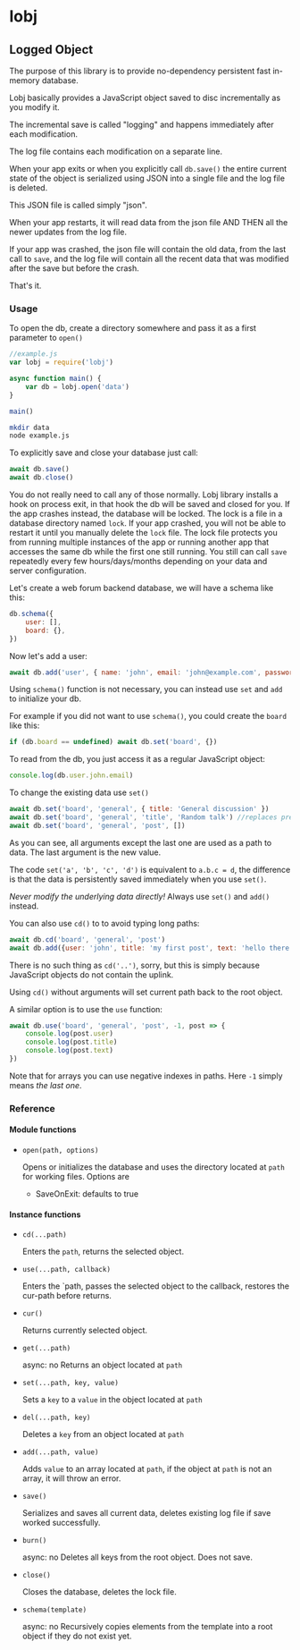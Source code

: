 # lobj

## Logged Object

The purpose of this library is to provide no-dependency persistent fast in-memory database.

Lobj basically provides a JavaScript object saved to disc incrementally as you modify it.

The incremental save is called "logging" and happens immediately after each modification.

The log file contains each modification on a separate line.

When your app exits or when you explicitly call `db.save()` the entire current 
state of the object is serialized using JSON into a single file and the log file is deleted.

This JSON file is called simply "json".

When your app restarts, it will read data from the json file AND THEN all the newer updates
from the log file. 

If your app was crashed, the json file will contain the old data, from the last call to `save`, and the log file will contain all the recent data that was modified after the save but before the crash.

That's it.

### Usage

To open the db, create a directory somewhere and pass it as a first parameter to `open()`

```js
//example.js
var lobj = require('lobj')

async function main() {
	var db = lobj.open('data')
}

main()
```

```bash
mkdir data
node example.js
```

To explicitly save and close your database just call:
```js
await db.save()
await db.close()
```

You do not really need to call any of those normally. Lobj library installs a hook on process exit, in that hook the db will be saved and closed for you. If the app crashes instead, the database will be locked. The lock is a file in a database directory named `lock`. If your app crashed, you will not be able to restart it until you manually delete the `lock` file. The lock file protects you from running multiple instances of the app or running another app that accesses the same db while the first one still running. You still can call `save` repeatedly every few hours/days/months depending on your data and server configuration.

Let's create a web forum backend database, we will have a schema like this:

```js
db.schema({
	user: [],
	board: {},
})
```

Now let's add a user:

```js
await db.add('user', { name: 'john', email: 'john@example.com', password: '11111111' })
```

Using `schema()` function is not necessary, you can instead use `set` and `add` to initialize your db.

For example if you did not want to use `schema()`, you could create the `board` like this:

```js
if (db.board == undefined) await db.set('board', {})
```

To read from the db, you just access it as a regular JavaScript object:

```js
console.log(db.user.john.email)
```

To change the existing data use `set()`

```js
await db.set('board', 'general', { title: 'General discussion' })
await db.set('board', 'general', 'title', 'Random talk') //replaces previous title
await db.set('board', 'general', 'post', [])
```

As you can see, all arguments except the last one are used as a path to data. The last argument is the new value.

The code `set('a', 'b', 'c', 'd')` is equivalent to `a.b.c = d`, the difference is that the data is persistently saved immediately when you use `set()`. 

*Never modify the underlying data directly!* Always use `set()` and `add()` instead.

You can also use `cd()` to to avoid typing long paths:

```js
await db.cd('board', 'general', 'post')
await db.add({user: 'john', title: 'my first post', text: 'hello there!'})
```

There is no such thing as `cd('..')`, sorry, but this is simply because JavaScript objects do not contain the uplink.

Using `cd()` without arguments will set current path back to the root object.

A similar option is to use the `use` function:

```js
await db.use('board', 'general', 'post', -1, post => {
	console.log(post.user)
	console.log(post.title)
	console.log(post.text)
})
```

Note that for arrays you can use negative indexes in paths. Here `-1` simply means *the last one*.

### Reference

#### Module functions

- `open(path, options)`

	Opens or initializes the database and uses the directory located at `path` for working files.
	Options are
	- SaveOnExit: defaults to true

#### Instance functions

- `cd(...path)`

	Enters the `path`, returns the selected object.

- `use(...path, callback)`

	Enters the `path, passes the selected object to the callback, restores the cur-path before returns.

- `cur()`

	Returns currently selected object.

- `get(...path)`

	async: no
	Returns an object located at `path`
	
- `set(...path, key, value)`

	Sets a `key` to a `value` in the object located at `path`

- `del(...path, key)`

	Deletes a `key` from an object located at `path`

- `add(...path, value)`

	Adds `value` to an array located at `path`, if the object at `path` is not an array, it will throw an error.

- `save()`

	Serializes and saves all current data, deletes existing log file if save worked successfully.

- `burn()`

	async: no
	Deletes all keys from the root object. Does not save.

- `close()`

	Closes the database, deletes the lock file.

- `schema(template)`

	async: no
	Recursively copies elements from the template into a root object if they do not exist yet.





